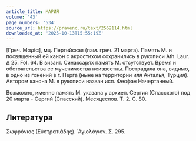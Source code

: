 ```yaml
---
article_title: МАРИЯ
volume: '43'
page_numbers: '534'
source_url: https://pravenc.ru/text/2562114.html
downloaded_at: '2025-10-13T15:55:19Z'
---
```


[Греч. Μαρία], мц. Пергийская (пам. греч. 21 марта). Память М. и посвященный ей канон с акростихом сохранились в рукописи Ath. Laur. Δ 25. Fol. 64. В визант. Синаксарях память М. отсутствует. Время и обстоятельства ее мученичества неизвестны. Пострадала она, видимо, в одно из гонений в г. Перга (ныне на территории иля Анталья, Турция). Автором канона М. в рукописи назван исп. Феофан Начертанный.

Возможно, именно память М. указана у архиеп. Сергия (Спасского) под 20 марта - Сергий (Спасский). Месяцеслов. Т. 2. С. 80.

## Литература

Σωφρόνιος (Εὐστρατιάδης). ῾Αγιολόγιον. Σ. 295.

